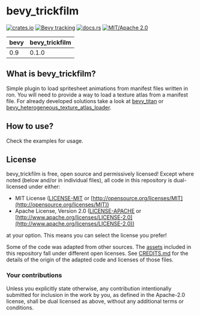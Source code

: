 # bevy_trickfilm

[![crates.io](https://img.shields.io/crates/v/bevy_trickfilm)](https://crates.io/crates/bevy_trickfilm)
[![Bevy tracking](https://img.shields.io/badge/Bevy%20tracking-released%20version-lightblue)](https://github.com/bevyengine/bevy/blob/main/docs/plugins_guidelines.md#main-branch-tracking)
[![docs.rs](https://docs.rs/bevy_trickfilm/badge.svg)](https://docs.rs/bevy_trickfilm)
[![MIT/Apache 2.0](https://img.shields.io/badge/license-MIT%2FApache-blue.svg)](https://github.com/bevyengine/bevy#license)

| bevy | bevy_trickfilm |
|------|----------------|
| 0.9  | 0.1.0          |

## What is bevy_trickfilm?

Simple plugin to load spritesheet animations from manifest files written in ron. 
You will need to provide a way to load a texture atlas from a manifest file. For already developed solutions take a look at [bevy_titan](https://github.com/KirmesBude/bevy_titan) or [bevy_heterogeneous_texture_atlas_loader](https://github.com/ickshonpe/bevy_heterogeneous_texture_atlas_loader).

## How to use?

Check the examples for usage.

## License

bevy_trickfilm is free, open source and permissively licensed!
Except where noted (below and/or in individual files), all code in this repository is dual-licensed under either:

* MIT License ([LICENSE-MIT](LICENSE-MIT) or [http://opensource.org/licenses/MIT](http://opensource.org/licenses/MIT))
* Apache License, Version 2.0 ([LICENSE-APACHE](LICENSE-APACHE) or [http://www.apache.org/licenses/LICENSE-2.0](http://www.apache.org/licenses/LICENSE-2.0))

at your option.
This means you can select the license you prefer!

Some of the code was adapted from other sources.
The [assets](assets) included in this repository fall under different open licenses.
See [CREDITS.md](CREDITS.md) for the details of the origin of the adapted code and licenses of those files.

### Your contributions

Unless you explicitly state otherwise,
any contribution intentionally submitted for inclusion in the work by you,
as defined in the Apache-2.0 license,
shall be dual licensed as above,
without any additional terms or conditions.
